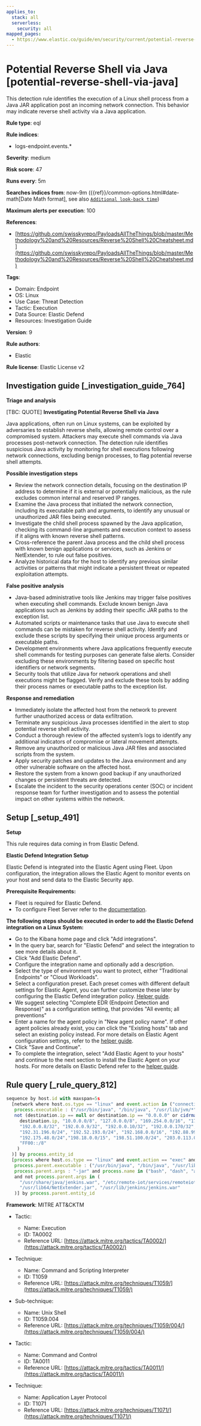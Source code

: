 ```yaml
---
applies_to:
  stack: all
  serverless:
    security: all
mapped_pages:
  - https://www.elastic.co/guide/en/security/current/potential-reverse-shell-via-java.html
---
```


# Potential Reverse Shell via Java [potential-reverse-shell-via-java]

This detection rule identifies the execution of a Linux shell process from a Java JAR application post an incoming network connection. This behavior may indicate reverse shell activity via a Java application.

**Rule type**: eql

**Rule indices**:

* logs-endpoint.events.*

**Severity**: medium

**Risk score**: 47

**Runs every**: 5m

**Searches indices from**: now-9m ({{ref}}/common-options.html#date-math[Date Math format], see also [`Additional look-back time`](docs-content://solutions/security/detect-and-alert/create-detection-rule.md#rule-schedule))

**Maximum alerts per execution**: 100

**References**:

* [https://github.com/swisskyrepo/PayloadsAllTheThings/blob/master/Methodology%20and%20Resources/Reverse%20Shell%20Cheatsheet.md](https://github.com/swisskyrepo/PayloadsAllTheThings/blob/master/Methodology%20and%20Resources/Reverse%20Shell%20Cheatsheet.md)

**Tags**:

* Domain: Endpoint
* OS: Linux
* Use Case: Threat Detection
* Tactic: Execution
* Data Source: Elastic Defend
* Resources: Investigation Guide

**Version**: 9

**Rule authors**:

* Elastic

**Rule license**: Elastic License v2

## Investigation guide [_investigation_guide_764]

**Triage and analysis**

[TBC: QUOTE]
**Investigating Potential Reverse Shell via Java**

Java applications, often run on Linux systems, can be exploited by adversaries to establish reverse shells, allowing remote control over a compromised system. Attackers may execute shell commands via Java processes post-network connection. The detection rule identifies suspicious Java activity by monitoring for shell executions following network connections, excluding benign processes, to flag potential reverse shell attempts.

**Possible investigation steps**

* Review the network connection details, focusing on the destination IP address to determine if it is external or potentially malicious, as the rule excludes common internal and reserved IP ranges.
* Examine the Java process that initiated the network connection, including its executable path and arguments, to identify any unusual or unauthorized JAR files being executed.
* Investigate the child shell process spawned by the Java application, checking its command-line arguments and execution context to assess if it aligns with known reverse shell patterns.
* Cross-reference the parent Java process and the child shell process with known benign applications or services, such as Jenkins or NetExtender, to rule out false positives.
* Analyze historical data for the host to identify any previous similar activities or patterns that might indicate a persistent threat or repeated exploitation attempts.

**False positive analysis**

* Java-based administrative tools like Jenkins may trigger false positives when executing shell commands. Exclude known benign Java applications such as Jenkins by adding their specific JAR paths to the exception list.
* Automated scripts or maintenance tasks that use Java to execute shell commands can be mistaken for reverse shell activity. Identify and exclude these scripts by specifying their unique process arguments or executable paths.
* Development environments where Java applications frequently execute shell commands for testing purposes can generate false alerts. Consider excluding these environments by filtering based on specific host identifiers or network segments.
* Security tools that utilize Java for network operations and shell executions might be flagged. Verify and exclude these tools by adding their process names or executable paths to the exception list.

**Response and remediation**

* Immediately isolate the affected host from the network to prevent further unauthorized access or data exfiltration.
* Terminate any suspicious Java processes identified in the alert to stop potential reverse shell activity.
* Conduct a thorough review of the affected system’s logs to identify any additional indicators of compromise or lateral movement attempts.
* Remove any unauthorized or malicious Java JAR files and associated scripts from the system.
* Apply security patches and updates to the Java environment and any other vulnerable software on the affected host.
* Restore the system from a known good backup if any unauthorized changes or persistent threats are detected.
* Escalate the incident to the security operations center (SOC) or incident response team for further investigation and to assess the potential impact on other systems within the network.


## Setup [_setup_491]

**Setup**

This rule requires data coming in from Elastic Defend.

**Elastic Defend Integration Setup**

Elastic Defend is integrated into the Elastic Agent using Fleet. Upon configuration, the integration allows the Elastic Agent to monitor events on your host and send data to the Elastic Security app.

**Prerequisite Requirements:**

* Fleet is required for Elastic Defend.
* To configure Fleet Server refer to the [documentation](docs-content://reference/ingestion-tools/fleet/fleet-server.md).

**The following steps should be executed in order to add the Elastic Defend integration on a Linux System:**

* Go to the Kibana home page and click "Add integrations".
* In the query bar, search for "Elastic Defend" and select the integration to see more details about it.
* Click "Add Elastic Defend".
* Configure the integration name and optionally add a description.
* Select the type of environment you want to protect, either "Traditional Endpoints" or "Cloud Workloads".
* Select a configuration preset. Each preset comes with different default settings for Elastic Agent, you can further customize these later by configuring the Elastic Defend integration policy. [Helper guide](docs-content://solutions/security/configure-elastic-defend/configure-an-integration-policy-for-elastic-defend.md).
* We suggest selecting "Complete EDR (Endpoint Detection and Response)" as a configuration setting, that provides "All events; all preventions"
* Enter a name for the agent policy in "New agent policy name". If other agent policies already exist, you can click the "Existing hosts" tab and select an existing policy instead. For more details on Elastic Agent configuration settings, refer to the [helper guide](docs-content://reference/ingestion-tools/fleet/agent-policy.md).
* Click "Save and Continue".
* To complete the integration, select "Add Elastic Agent to your hosts" and continue to the next section to install the Elastic Agent on your hosts. For more details on Elastic Defend refer to the [helper guide](docs-content://solutions/security/configure-elastic-defend/install-elastic-defend.md).


## Rule query [_rule_query_812]

```js
sequence by host.id with maxspan=5s
  [network where host.os.type == "linux" and event.action in ("connection_accepted", "connection_attempted") and
   process.executable : ("/usr/bin/java", "/bin/java", "/usr/lib/jvm/*", "/usr/java/*") and
   not (destination.ip == null or destination.ip == "0.0.0.0" or cidrmatch(
     destination.ip, "10.0.0.0/8", "127.0.0.0/8", "169.254.0.0/16", "172.16.0.0/12", "192.0.0.0/24", "192.0.0.0/29",
     "192.0.0.8/32", "192.0.0.9/32", "192.0.0.10/32", "192.0.0.170/32", "192.0.0.171/32", "192.0.2.0/24",
     "192.31.196.0/24", "192.52.193.0/24", "192.168.0.0/16", "192.88.99.0/24", "224.0.0.0/4", "100.64.0.0/10",
     "192.175.48.0/24","198.18.0.0/15", "198.51.100.0/24", "203.0.113.0/24", "240.0.0.0/4", "::1", "FE80::/10",
     "FF00::/8"
    )
  )] by process.entity_id
  [process where host.os.type == "linux" and event.action == "exec" and
   process.parent.executable : ("/usr/bin/java", "/bin/java", "/usr/lib/jvm/*", "/usr/java/*") and
   process.parent.args : "-jar" and process.name in ("bash", "dash", "ash", "sh", "tcsh", "csh", "zsh", "ksh", "fish")
   and not process.parent.args in (
     "/usr/share/java/jenkins.war", "/etc/remote-iot/services/remoteiot.jar",
     "/usr/lib64/NetExtender.jar", "/usr/lib/jenkins/jenkins.war"
   )] by process.parent.entity_id
```

**Framework**: MITRE ATT&CKTM

* Tactic:

    * Name: Execution
    * ID: TA0002
    * Reference URL: [https://attack.mitre.org/tactics/TA0002/](https://attack.mitre.org/tactics/TA0002/)

* Technique:

    * Name: Command and Scripting Interpreter
    * ID: T1059
    * Reference URL: [https://attack.mitre.org/techniques/T1059/](https://attack.mitre.org/techniques/T1059/)

* Sub-technique:

    * Name: Unix Shell
    * ID: T1059.004
    * Reference URL: [https://attack.mitre.org/techniques/T1059/004/](https://attack.mitre.org/techniques/T1059/004/)

* Tactic:

    * Name: Command and Control
    * ID: TA0011
    * Reference URL: [https://attack.mitre.org/tactics/TA0011/](https://attack.mitre.org/tactics/TA0011/)

* Technique:

    * Name: Application Layer Protocol
    * ID: T1071
    * Reference URL: [https://attack.mitre.org/techniques/T1071/](https://attack.mitre.org/techniques/T1071/)




